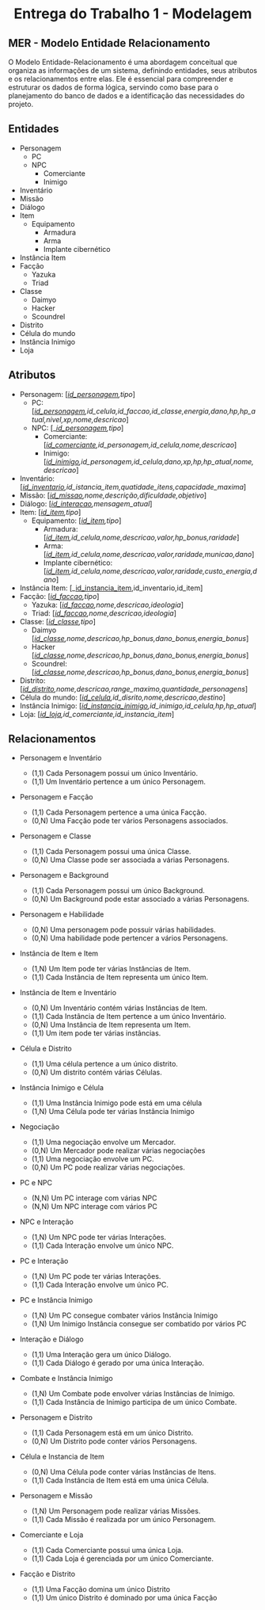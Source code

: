 # <center>Entrega do Trabalho 1 - Modelagem</center>

##  **MER - Modelo Entidade Relacionamento**

O Modelo Entidade-Relacionamento é uma abordagem conceitual que organiza as informações de um sistema, definindo entidades, seus atributos e os relacionamentos entre elas. Ele é essencial para compreender e estruturar os dados de forma lógica, servindo como base para o planejamento do banco de dados e a identificação das necessidades do projeto.

## **Entidades**

- Personagem
    - PC
    - NPC
        - Comerciante
        - Inimigo
- Inventário
- Missão
- Diálogo
- Item
    - Equipamento
        - Armadura
        - Arma
        - Implante cibernético
- Instância Item
- Facção
    - Yazuka
    - Triad
- Classe
    - Daimyo
    - Hacker
    - Scoundrel
- Distrito
- Célula do mundo
- Instância Inimigo
- Loja

## **Atributos**

- Personagem: [<ins>_id_personagem</ins>,tipo_]
    - PC: [<ins>_id_personagem</ins>,id_celula,id_faccao,id_classe,energia,dano,hp,hp_atual,nivel,xp,nome,descricao_]
    - NPC: [_<ins>_id_personagem</ins>,tipo_]
        - Comerciante: [_<ins>id_comerciante</ins>,id_personagem,id_celula,nome,descricao_]
        - Inimigo: [_<ins>id_inimigo</ins>,id_personagem,id_celula,dano,xp,hp,hp_atual,nome,descricao_] 
- Inventário: [_<ins>id_inventario</ins>,id_istancia_item,quatidade_itens,capacidade_maxima_]
- Missão: [_<ins>id_missao</ins>,nome,descrição,dificuldade,objetivo_]
- Diálogo: [_<ins>id_interacao</ins>,mensagem_atual_]
- Item: [_<ins>id_item</ins>,tipo_]
    - Equipamento: [_<ins>id_item</ins>,tipo_]
        - Armadura: [_<ins>id_item</ins>,id_celula,nome,descricao,valor,hp_bonus,raridade_]
        - Arma: [_<ins>id_item</ins>,id_celula,nome,descricao,valor,raridade,municao,dano_]
        - Implante cibernético: [_<ins>id_item</ins>,id_celula,nome,descricao,valor,raridade,custo_energia,dano_]
- Instância Item: [_<ins>id_instancia_item</ins>,id_inventario,id_item]
- Facção: [_<ins>id_faccao</ins>,tipo_]
    - Yazuka: [_<ins>id_faccao</ins>,nome,descricao,ideologia_]
    - Triad: [_<ins>id_faccao</ins>,nome,descricao,ideologia_]
- Classe: [_<ins>id_classe</ins>,tipo_]
    - Daimyo [_<ins>id_classe</ins>,nome,descricao,hp_bonus,dano_bonus,energia_bonus_]
    - Hacker [_<ins>id_classe</ins>,nome,descricao,hp_bonus,dano_bonus,energia_bonus_]
    - Scoundrel: [_<ins>id_classe</ins>,nome,descricao,hp_bonus,dano_bonus,energia_bonus_]
- Distrito: [_<ins>id_distrito</ins>,nome,descricao,range_maximo,quantidade_personagens_]  
- Célula do mundo: [_<ins>id_celula</ins>,id_disrito,nome,descricao,destino_]
- Instância Inimigo: [_<ins>id_instancia_inimigo</ins>,id_inimigo,id_celula,hp,hp_atual_]
- Loja: [_<ins>id_loja</ins>,id_comerciante,id_instancia_item_]


## **Relacionamentos**


- Personagem e Inventário
    - (1,1) Cada Personagem possui um único Inventário.
    - (1,1) Um Inventário pertence a um único Personagem.

- Personagem e Facção
    - (1,1) Cada Personagem pertence a uma única Facção.
    - (0,N) Uma Facção pode ter vários Personagens associados.

- Personagem e Classe

    - (1,1) Cada Personagem possui uma única Classe.
    - (0,N) Uma Classe pode ser associada a várias Personagens.

- Personagem e Background
    - (1,1) Cada Personagem possui um único Background.
    - (0,N) Um Background pode estar associado a várias Personagens.

- Personagem e Habilidade
    - (0,N) Uma personagem pode possuir várias habilidades.
    - (0,N) Uma habilidade pode pertencer a vários Personagens.

- Instância de Item e Item
    - (1,N) Um Item pode ter várias Instâncias de Item.
    - (1,1) Cada Instância de Item representa um único Item.

- Instância de Item e Inventário
    - (0,N) Um Inventário contém várias Instâncias de Item.
    - (1,1) Cada Instância de Item pertence a um único Inventário.
    - (0,N) Uma Instância de Item representa um Item.
    - (1,1) Um item pode ter várias instâncias.

- Célula e Distrito
    - (1,1) Uma célula pertence a um único distrito.
    - (0,N) Um distrito contém várias Células.

- Instância Inimigo e Célula
    - (1,1) Uma Instância Inimigo pode está em uma célula
    - (1,N) Uma Célula pode ter várias Instância Inimigo

- Negociação
    - (1,1) Uma negociação envolve um Mercador.
    - (0,N) Um Mercador pode realizar várias negociações
    - (1,1) Uma negociação envolve um PC.
    - (0,N) Um PC pode realizar várias negociações.

- PC e NPC
    - (N,N) Um PC interage com várias NPC
    - (N,N) Um NPC interage com vários PC

- NPC e Interação
    - (1,N) Um NPC pode ter várias Interações.
    - (1,1) Cada Interação envolve um único NPC.

- PC e Interação
    - (1,N) Um PC pode ter várias Interações.
    - (1,1) Cada Interação envolve um único PC.

- PC e Instância Inimigo
    - (1,N) Um PC consegue combater vários Instância Inimigo
    - (1,N) Um Inimigo Instância consegue ser combatido por vários PC

- Interação e Diálogo
    - (1,1) Uma Interação gera um único Diálogo.
    - (1,1) Cada Diálogo é gerado por uma única Interação.

- Combate e Instância Inimigo
    - (1,N) Um Combate pode envolver várias Instâncias de Inimigo.
    - (1,1) Cada Instância de Inimigo participa de um único Combate.

- Personagem e Distrito
    - (1,1) Cada Personagem está em um único Distrito.
    - (0,N) Um Distrito pode conter vários Personagens.

- Célula e Instancia de Item
    - (0,N) Uma Célula pode conter várias Instâncias de Itens.
    - (1,1) Cada Instância de Item está em uma única Célula.

- Personagem e Missão
    - (1,N) Um Personagem pode realizar várias Missões.
    - (1,1) Cada Missão é realizada por um único Personagem.

- Comerciante e Loja
    - (1,1) Cada Comerciante possui uma única Loja.
    - (1,1) Cada Loja é gerenciada por um único Comerciante.

- Facção e Distrito
    - (1,1) Uma Facção domina um único Distrito
    - (1,1) Um único Distrito é dominado por uma única Facção

